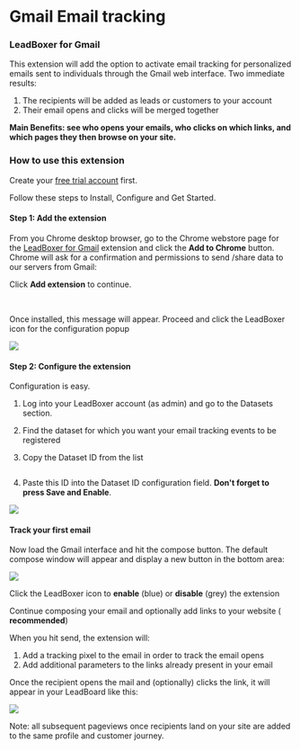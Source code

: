 # Gmail Email tracking

### LeadBoxer for Gmail

This extension will add the option to activate email tracking for personalized emails sent to individuals through the Gmail web interface. Two immediate results:

1. The recipients will be added as leads or customers to your account
2. Their email opens and clicks will be merged together

**Main Benefits: see who opens your emails, who clicks on which links, and which pages they then browse on your site.**&#x20;

### How to use this extension

Create your [free trial account](https://www.leadboxer.com/start) first.

Follow these steps to Install, Configure and Get Started.

#### Step 1: Add the extension

From you Chrome desktop browser, go to the Chrome webstore page for the [LeadBoxer for Gmail](https://chrome.google.com/webstore/detail/leadboxer-for-gmail/cakacefonnmihelljnmdeogkklkahlek?hl=en) extension and click the **Add to Chrome** button. Chrome will ask for a confirmation and permissions to send /share data to our servers from Gmail:

Click **Add extension** to continue.&#x20;

<figure><img src="https://d33v4339jhl8k0.cloudfront.net/docs/assets/565e1cb7c697915b26a5c214/images/5acfa1860428630750925b5e/file-sJBVZJY3BZ.png" alt=""><figcaption></figcaption></figure>

\
Once installed, this message will appear. Proceed and click the LeadBoxer icon for the configuration popup&#x20;

![](https://d33v4339jhl8k0.cloudfront.net/docs/assets/565e1cb7c697915b26a5c214/images/5acf85400428630750925a35/file-NVn9gtxNsq.png)

#### Step 2: Configure the extension

Configuration is easy.

1. Log into your LeadBoxer account (as admin) and go to the Datasets section.
2. Find the dataset for which you want your email tracking events to be registered&#x20;
3.  Copy the Dataset ID from the list

    <figure><img src="https://d33v4339jhl8k0.cloudfront.net/docs/assets/565e1cb7c697915b26a5c214/images/5acfa3850428630750925b76/file-JvEXEcIa7X.png" alt=""><figcaption></figcaption></figure>
4. Paste this ID into the Dataset ID configuration field. **Don't forget to press Save and Enable**.

![](https://d33v4339jhl8k0.cloudfront.net/docs/assets/565e1cb7c697915b26a5c214/images/5acfa1b02c7d3a0e9367447a/file-HIcZYOkXEk.png)

#### Track your first email

Now load the Gmail interface and hit the compose button. The default compose window will appear and display a new button in the bottom area:

![](https://d33v4339jhl8k0.cloudfront.net/docs/assets/565e1cb7c697915b26a5c214/images/5acfa6c50428630750925b98/file-dcCkyKTmSZ.png)

Click the LeadBoxer icon to **enable** (blue) or **disable** (grey) the extension

Continue composing your email and optionally add links to your website ( **recommended**)&#x20;

When you hit send, the extension will:

1. Add a tracking pixel to the email in order to track the email opens
2. Add additional parameters to the links already present in your email&#x20;

Once the recipient opens the mail and (optionally) clicks the link, it will appear in your LeadBoard like this:

![](https://d33v4339jhl8k0.cloudfront.net/docs/assets/565e1cb7c697915b26a5c214/images/5acfaf512c7d3a0e93674524/file-W0wNGbjITL.png)

Note: all subsequent pageviews once recipients land on your site are added to the same profile and customer journey.

